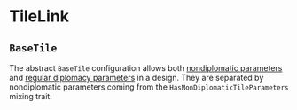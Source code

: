 # TileLink

## `BaseTile`
The abstract `BaseTile` configuration allows both [nondiplomatic parameters](#nondiplomatic-parameters) and [regular diplomacy parameters](#diplomacy-parameters) in a design.
They are separated by nondiplomatic parameters coming from the `HasNonDiplomaticTileParameters` mixing trait.
